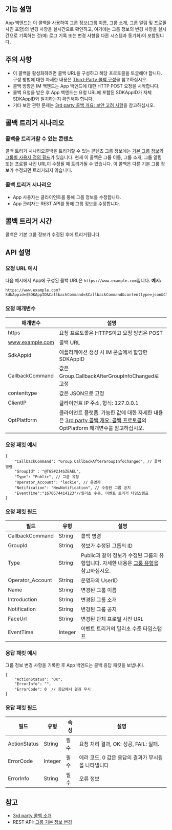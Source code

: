 ## 기능 설명
App 백엔드는 이 콜백을 사용하여 그룹 정보(그룹 이름, 그룹 소개, 그룹 알림 및 프로필 사진 포함)의 변경 사항을 실시간으로 확인하고, 여기에는 그룹 정보의 변경 사항을 실시간으로 기록하는 것(예: 로그 기록 또는 변경 사항을 다른 시스템과 동기화)이 포함됩니다.

## 주의 사항

- 이 콜백을 활성화하려면 콜백 URL을 구성하고 해당 프로토콜을 토글해야 합니다. 구성 방법에 대한 자세한 내용은 [Third-Party 콜백 구성](https://intl.cloud.tencent.com/document/product/1047/34520)을 참고하십시오.
- 콜백 방향은 IM 백엔드는 App 백엔드에 대한 HTTP POST 요청을 시작합니다.
- 콜백 요청을 받은 후 App 백엔드는 요청 URL에 포함된 SDKAppID가 자체 SDKAppID와 일치하는지 확인해야 합니다.
- 기타 보안 관련 문제는 [3rd party 콜백 개요: 보안 고려 사항](https://intl.cloud.tencent.com/document/product/1047/34354)을 참고하십시오.

## 콜백 트리거 시나리오

### 콜백을 트리거할 수 있는 콘텐츠

콜백 트리거 시나리오콜백을 트리거할 수 있는 콘텐츠 그룹 정보에는 [기본 그룹 정보](https://intl.cloud.tencent.com/document/product/1047/33529)와 [그룹별 사용자 정의 필드](https://intl.cloud.tencent.com/document/product/1047/33529)가 있습니다.
현재 이 콜백은 그룹 이름, 그룹 소개, 그룹 알림 또는 프로필 사진 URL이 수정될 때 트리거될 수 있습니다. 이 콜백은 다른 기본 그룹 정보가 수정되면 트리거되지 않습니다.

### 콜백 트리거 시나리오

- App 사용자는 클라이언트를 통해 그룹 정보를 수정합니다.
- App 관리자는 REST API를 통해 그룹 정보를 수정합니다.

## 콜백 트리거 시간

콜백은 기본 그룹 정보가 수정된 후에 트리거됩니다.

## API 설명

### 요청 URL 예시

다음 예시에서 App에 구성된 콜백 URL은 `https://www.example.com`입니다.
**예시:**

```
https://www.example.com?SdkAppid=$SDKAppID&CallbackCommand=$CallbackCommand&contenttype=json&ClientIP=$ClientIP&OptPlatform=$OptPlatform
```

### 요청 매개변수

| 매개변수     | 설명 |
| --- | --- |
| https | 요청 프로토콜은 HTTPS이고 요청 방법은 POST |
| www.example.com | 콜백 URL |
| SdkAppid | 애플리케이션 생성 시 IM 콘솔에서 할당한 SDKAppID |
| CallbackCommand | 값은 Group.CallbackAfterGroupInfoChanged로 고정 |
| contenttype | 값은 JSON으로 고정 |
| ClientIP | 클라이언트 IP 주소, 형식: 127.0.0.1 |
| OptPlatform | 클라이언트 플랫폼. 가능한 값에 대한 자세한 내용은 [3rd party 콜백 개요: 콜백 프로토콜](https://intl.cloud.tencent.com/document/product/1047/34354)의 OptPlatform 매개변수를 참고하십시오. |

### 요청 패킷 예시

```
{
    "CallbackCommand": "Group.CallbackAfterGroupInfoChanged", // 콜백 명령
    "GroupId" : "@TGS#2J4SZEAEL",
    "Type": "Public", // 그룹 유형
    "Operator_Account": "leckie", // 운영자
    "Notification": "NewNotification", // 수정된 그룹 공지
    "EventTime":"1670574414123"//밀리초 수준, 이벤트 트리거 타임스탬프		
}
```



### 요청 패킷 필드

| 필드 | 유형 | 설명|
| --- | --- | --- |
| CallbackCommand | String | 콜백 명령 |
| GroupId | String | 정보가 수정된 그룹의 ID |
| Type | String | Public과 같이 정보가 수정된 그룹의 유형입니다. 자세한 내용은 [그룹 유형](https://intl.cloud.tencent.com/document/product/1047/33529)을 참고하십시오. |
| Operator_Account | String | 운영자의 UserID |
| Name | String | 변경된 그룹 이름 |
| Introduction | String | 변경된 그룹 소개 |
| Notification | String | 변경된 그룹 공지 |
| FaceUrl | String | 변경된 단체 프로필 사진 URL |
| EventTime | Integer | 이벤트 트리거의 밀리초 수준 타임스탬프 |

### 응답 패킷 예시

그룹 정보 변경 사항을 기록한 후 App 백엔드는 콜백 응답 패킷을 보냅니다.

```
{
    "ActionStatus": "OK",
    "ErrorInfo": "",
    "ErrorCode": 0  // 응답에서 결과 무시
}
```

### 응답 패킷 필드

| 필드 | 유형 | 속성 | 설명 |
| --- | --- | --- | --- |
| ActionStatus | String | 필수 | 요청 처리 결과, OK: 성공, FAIL: 실패. |
| ErrorCode | Integer | 필수 | 에러 코드, 0 값은 응답의 결과가 무시됨을 나타냅니다 |
| ErrorInfo | String | 필수 | 오류 정보 |

## 참고

- [3rd party 콜백 소개](https://intl.cloud.tencent.com/document/product/1047/34354)
- REST API: [그룹 기본 정보 변경](https://intl.cloud.tencent.com/document/product/1047/34962)


